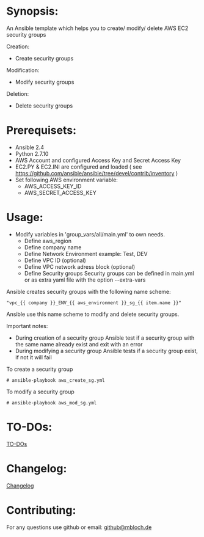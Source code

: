 # Synopsis:
An Ansible template which helps you to create/ modify/ delete AWS EC2 security groups

Creation:
 * Create security groups

Modification:
 * Modify security groups

Deletion:
 * Delete security groups

# Prerequisets:
* Ansible 2.4
* Python 2.7.10
* AWS Account and configured Access Key and Secret Access Key
* EC2.PY & EC2.INI are configured and loaded ( see https://github.com/ansible/ansible/tree/devel/contrib/inventory )
* Set following AWS environment variable:
  - AWS_ACCESS_KEY_ID
  - AWS_SECRET_ACCESS_KEY

# Usage:

* Modify variables in 'group_vars/all/main.yml' to own needs.
  - Define aws_region
  - Define company name
  - Define Network Environment example: Test, DEV
  - Define VPC ID (optional)
  - Define VPC network adress block (optional)
  - Define Security groups 
Security groups can be defined in main.yml or as extra yaml file with the option --extra-vars

Ansible creates security groups with the following name scheme:
```
"vpc_{{ company }}_ENV_{{ aws_environment }}_sg_{{ item.name }}"
```

Ansible use this name scheme to modify and delete security groups.

Important notes: 

* During creation of a security group Ansible test if a security group with the same name already exist and exit with an error
* During modifying a security group Ansible tests if a security group exist, if not it will fail


To create a security group
```
# ansible-playbook aws_create_sg.yml
```
To modify a security group
```
# ansible-playbook aws_mod_sg.yml
```

# TO-DOs:
[TO-DOs](./TODO.md)

# Changelog:
[Changelog](./CHANGELOG.md)

# Contributing:
For any questions use github or email: github@mbloch.de
